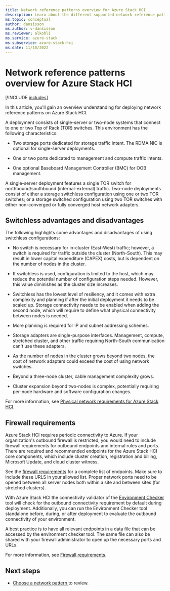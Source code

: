 ```yaml
---
title: Network reference patterns overview for Azure Stack HCI
description: Learn about the different supported network reference patterns for Azure Stack HCI.
ms.topic: conceptual
author: dansisson
ms.author: v-dansisson
ms.reviewer: alkohli
ms.service: azure-stack
ms.subservice: azure-stack-hci
ms.date: 11/10/2022
---
```


# Network reference patterns overview for Azure Stack HCI

[!INCLUDE [includes](../../includes/hci-applies-to-22h2-21h2.md)]

In this article, you'll gain an overview understanding for deploying network reference patterns on Azure Stack HCI.

A deployment consists of single-server or two-node systems that connect to one or two Top of Rack (TOR) switches. This environment has the following characteristics:

- Two storage ports dedicated for storage traffic intent. The RDMA NIC is optional for single-server deployments.

- One or two ports dedicated to management and compute traffic intents.

- One optional Baseboard Management Controller (BMC) for OOB management.

A single-server deployment features a single TOR switch for northbound/southbound (internal-external) traffic. Two-node deployments consist of either a storage switchless configuration using one or two TOR switches; or a storage switched configuration using two TOR switches with either non-converged or fully converged host network adapters.

## Switchless advantages and disadvantages

The following highlights some advantages and disadvantages of using switchless configurations:

- No switch is necessary for in-cluster (East-West) traffic; however, a switch is required for traffic outside the cluster (North-South). This may result in lower capital expenditure (CAPEX) costs, but is dependent on the number of nodes in the cluster.

- If switchless is used, configuration is limited to the host, which may reduce the potential number of configuration steps needed. However, this value diminishes as the cluster size increases.

- Switchless has the lowest level of resiliency, and it comes with extra complexity and planning if after the initial deployment it needs to be scaled up. Storage connectivity needs to be enabled when adding the second node, which will require to define what physical connectivity between nodes is needed.

- More planning is required for IP and subnet addressing schemes.

- Storage adapters are single-purpose interfaces. Management, compute, stretched cluster, and other traffic requiring North-South communication can't use these adapters.

- As the number of nodes in the cluster grows beyond two nodes, the cost of network adapters could exceed the cost of using network switches.

- Beyond a three-node cluster, cable management complexity grows.

- Cluster expansion beyond two-nodes is complex, potentially requiring per-node hardware and software configuration changes.

For more information, see [Physical network requirements for Azure Stack HCI](../concepts/physical-network-requirements.md).

## Firewall requirements

Azure Stack HCI requires periodic connectivity to Azure. If your organization's outbound firewall is restricted, you would need to include firewall requirements for outbound endpoints and internal rules and ports. There are required and recommended endpoints for the Azure Stack HCI core components, which include cluster creation, registration and billing, Microsoft Update, and cloud cluster witness.

See the [firewall requirements](/azure-stack/hci/concepts/firewall-requirements?tabs=allow-table) for a complete list of endpoints. Make sure to include these URLS in your allowed list. Proper network ports need to be opened between all server nodes both within a site and between sites (for stretched clusters).

With Azure Stack HCI the connectivity validator of the [Environment Checker](https://www.powershellgallery.com/packages/AzStackHci.EnvironmentChecker/0.2.3-preview) tool will check for the outbound connectivity requirement by default during deployment. Additionally, you can run the Environment Checker tool standalone before, during, or after deployment to evaluate the outbound connectivity of your environment.

A best practice is to have all relevant endpoints in a data file that can be accessed by the environment checker tool. The same file can also be shared with your firewall administrator to open up the necessary ports and URLs.

For more information, see [Firewall requirements](/azure-stack/hci/concepts/firewall-requirements?tabs=allow-table).

## Next steps

- [Choose a network pattern ](choose-network-pattern.md) to review.